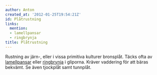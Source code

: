 ```yaml
---
author: Anton
created_at: '2012-01-25T19:54:21Z'
id: Plåtrustning
links:
  mention:
  - lamellpansar
  - ringbrynja
title: Plåtrustning
---
```


Rustning av järn-, eller i vissa primitiva kulturer bronsplåt. Täcks ofta av [lamellpansar] eller
[ringbrynja] i gliporna. Kräver vaddering för att bäras bekvämt. Se även tjockplåt samt tunnplåt.

  [lamellpansar]: lamellpansar
  [ringbrynja]: ringbrynja
